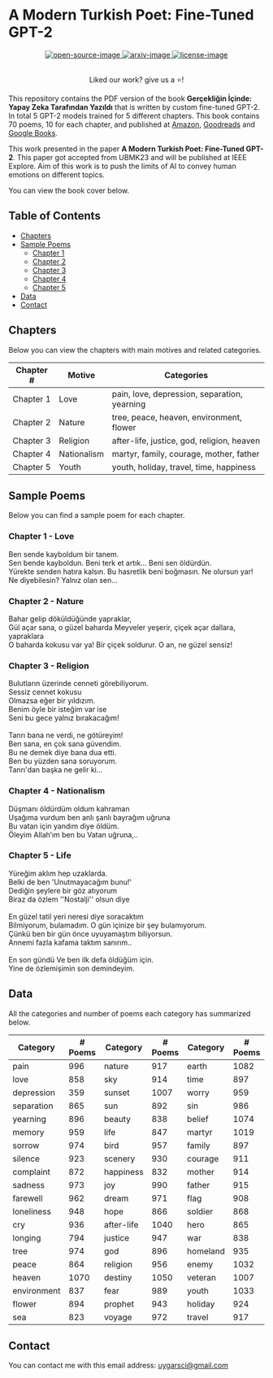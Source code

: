 # A Modern Turkish Poet: Fine-Tuned GPT-2

<div align="center">
    <a href="">
        <img alt="open-source-image"
		src="https://badges.frapsoft.com/os/v1/open-source.svg?v=103">
    </a>
    <a href="https://arxiv.org/abs/tba">
        <img alt="arxiv-image"
		src="https://img.shields.io/badge/arXiv-tba-b31b1b.svg">
    </a>
    <a href="https://github.com/Naereen/StrapDown.js/blob/master/LICENSE">
        <img alt="license-image"
		src="https://badgen.net/github/license/Naereen/Strapdown.js">
    </a>
</div>
<br/>
<div align="center">
    <p>Liked our work? give us a ⭐!</p>
</div>

This repository contains the PDF version of the book **Gerçekliğin İçinde: Yapay Zeka Tarafından Yazıldı** that is written by custom fine-tuned GPT-2. In total 5 GPT-2 models trained for 5 different chapters. This book contains 70 poems, 10 for each chapter, and published at [Amazon](https://www.amazon.com/gp/product/B0BKWMFB3V/ref=x_gr_bb_amazon?ie=UTF8&tag=x_gr_bb_amazon-20&linkCode=as2&camp=1789&creative=9325&creativeASIN=B0BKWMFB3V&SubscriptionId=1MGPYB6YW3HWK55XCGG2), [Goodreads](https://www.goodreads.com/book/show/75427836-ger-ekli-in-i-inde?ac=1&from_search=true&qid=tY5OinoPzb&rank=1) and [Google Books](https://books.google.com.tr/books/about/Gerçekliğin_İçinde.html?id=gumYEAAAQBAJ&redir_esc=y). 

This work presented in the paper  **A Modern Turkish Poet: Fine-Tuned GPT-2**. This paper got accepted from UBMK23 and will be published at IEEE Explore. Aim of this work is to push the limits of AI to convey human emotions on different topics.

You can view the book cover below.

## Table of Contents
* [Chapters](#chapters)
* [Sample Poems](#sample)
    * [Chapter 1](#chapter1)
    * [Chapter 2](#chapter2)
    * [Chapter 3](#chapter3)
    * [Chapter 4](#chapter4)
    * [Chapter 5](#chapter5)
* [Data](#Data)
* [Contact](#contact)

## Chapters <a class="anchor" id="chapters"></a>
Below you can view the chapters with main motives and related categories.

| Chapter # | Motive      | Categories                                   |
|-----------|-------------|----------------------------------------------|
| Chapter 1 | Love        | pain, love, depression, separation, yearning |
| Chapter 2 | Nature      | tree, peace, heaven, environment, flower     |
| Chapter 3 | Religion    | after-life, justice, god, religion, heaven   |
| Chapter 4 | Nationalism | martyr, family, courage, mother, father      |
| Chapter 5 | Youth       | youth, holiday, travel, time, happiness      |

## Sample Poems <a class="anchor" id="sample"></a>
Below you can find a sample poem for each chapter.

### Chapter 1 - Love <a class="anchor" id="chapter1"></a>
Ben sende kayboldum bir tanem. \
Sen bende kayboldun. Beni terk et artık... Beni sen öldürdün. \
Yürekte senden hatıra kalsın. Bu hasretlik beni boğmasın. Ne olursun yar! \
Ne diyebilesin? Yalnız olan sen...

### Chapter 2 - Nature <a class="anchor" id="chapter2"></a>
Bahar gelip döküldüğünde yapraklar, \
Gül açar sana, o güzel baharda Meyveler yeşerir, çiçek açar dallara, yapraklara \
O baharda kokusu var ya! Bir çiçek soldurur. O an, ne güzel sensiz!

### Chapter 3 - Religion <a class="anchor" id="chapter3"></a>
Bulutların üzerinde cenneti görebiliyorum. \
Sessiz cennet kokusu \
Olmazsa eğer bir yıldızım. \
Benim öyle bir isteğim var ise \
Seni bu gece yalnız bırakacağım! \
\
Tanrı bana ne verdi, ne götüreyim! \
Ben sana, en çok sana güvendim. \
Bu ne demek diye bana dua etti. \
Ben bu yüzden sana soruyorum. \
Tanrı'dan başka ne gelir ki...

### Chapter 4 - Nationalism <a class="anchor" id="chapter4"></a>
Düşmanı öldürdüm oldum kahraman \
Uşağıma vurdum ben anlı şanlı bayrağım uğruna \
Bu vatan için yandım diye öldüm. \
Öleyim Allah’ım ben bu Vatan uğruna,..

### Chapter 5 - Life <a class="anchor" id="chapter5"></a>
Yüreğim aklım hep uzaklarda. \
Belki de ben 'Unutmayacağım bunu!' \
Dediğin şeylere bir göz atıyorum \
Biraz da özlem ''Nostalji'' olsun diye \
\
En güzel tatil yeri neresi diye soracaktım \
Bilmiyorum, bulamadım. O gün içinize bir şey bulamıyorum. \
Çünkü ben bir gün önce uyuyamaştım biliyorsun. \
Annemi fazla kafama taktım sanırım.. \
\
En son gündü Ve ben ilk defa öldüğüm için. \
Yine de özlemişimin son demindeyim.

## Data <a class="anchor" id="data"></a>
All the categories and number of poems each category has summarized below.

| Category    | \# Poems | Category   | \# Poems | Category | \# Poems |
|-------------|----------|------------|----------|----------|----------|
| pain        | 996      | nature     | 917      | earth    | 1082     |
| love        | 858      | sky        | 914      | time     | 897      |
| depression  | 359      | sunset     | 1007     | worry    | 959      |
| separation  | 865      | sun        | 892      | sin      | 986      |
| yearning    | 896      | beauty     | 838      | belief   | 1074     |
| memory      | 959      | life       | 847      | martyr   | 1019     |
| sorrow      | 974      | bird       | 957      | family   | 897      |
| silence     | 923      | scenery    | 930      | courage  | 911      |
| complaint   | 872      | happiness  | 832      | mother   | 914      |
| sadness     | 973      | joy        | 990      | father   | 915      |
| farewell    | 962      | dream      | 971      | flag     | 908      |
| loneliness  | 948      | hope       | 866      | soldier  | 868      |
| cry         | 936      | after-life | 1040     | hero     | 865      |
| longing     | 794      | justice    | 947      | war      | 838      |
| tree        | 974      | god        | 896      | homeland | 935      |
| peace       | 864      | religion   | 956      | enemy    | 1032     |
| heaven      | 1070     | destiny    | 1050     | veteran  | 1007     |
| environment | 837      | fear       | 989      | youth    | 1033     |
| flower      | 894      | prophet    | 943      | holiday  | 924      |
| sea         | 823      | voyage     | 972      | travel   | 917      |

## Contact <a class="contact" id="contact"></a>
You can contact me with this email address: uygarsci@gmail.com
